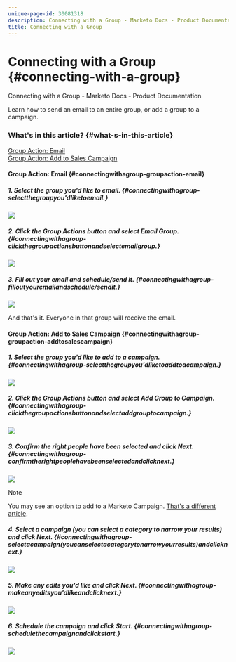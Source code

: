 ```yaml
---
unique-page-id: 30081318
description: Connecting with a Group - Marketo Docs - Product Documentation
title: Connecting with a Group
---
```


# Connecting with a Group {#connecting-with-a-group}

Connecting with a Group - Marketo Docs - Product Documentation

Learn how to send an email to an entire group, or add a group to a campaign.

### What's in this article? {#what-s-in-this-article}

[Group Action: Email](#connectingwithagroup-groupaction-email)  
[Group Action: Add to Sales Campaign](#connectingwithagroup-groupaction-addtosalescampaign)

#### Group Action: Email {#connectingwithagroup-groupaction-email}

##### 1. Select the group you'd like to email. {#connectingwithagroup-selectthegroupyou'dliketoemail.}

![](assets/one-5.png)

##### 2. Click the Group Actions button and select Email Group. {#connectingwithagroup-clickthegroupactionsbuttonandselectemailgroup.}

![](assets/two-4.png)

##### 3. Fill out your email and schedule/send it. {#connectingwithagroup-filloutyouremailandschedule/sendit.}

![](assets/three-3.png)

And that's it. Everyone in that group will receive the email.

#### Group Action: Add to Sales Campaign {#connectingwithagroup-groupaction-addtosalescampaign}

##### 1. Select the group you'd like to add to a campaign. {#connectingwithagroup-selectthegroupyou'dliketoaddtoacampaign.}

![](assets/one-5.png)

##### 2. Click the Group Actions button and select Add Group to Campaign. {#connectingwithagroup-clickthegroupactionsbuttonandselectaddgrouptocampaign.}

![](assets/four-3.png)

##### 3. Confirm the right people have been selected and click Next. {#connectingwithagroup-confirmtherightpeoplehavebeenselectedandclicknext.}

![](assets/six-1.png)

>[!NOTE]
>
>You may see an option to add to a Marketo Campaign. [That's a different article](http://docs.marketo.com/x/CwDh).

##### 4. Select a campaign (you can select a category to narrow your results) and click Next. {#connectingwithagroup-selectacampaign(youcanselectacategorytonarrowyourresults)andclicknext.}

![](assets/seven-1.png)

##### 5. Make any edits you'd like and click Next. {#connectingwithagroup-makeanyeditsyou'dlikeandclicknext.}

![](assets/eight-1.png)

##### 6. Schedule the campaign and click Start. {#connectingwithagroup-schedulethecampaignandclickstart.}

![](assets/nine-1.png)

